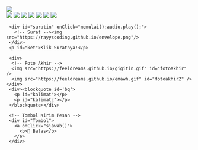 <html><meta charset='UTF-8'/><meta content='width=device-width, initial-scale=1, user-scalable=1, minimum-scale=1, maximum-scale=5' name='viewport'/><meta content='IE=edge' http-equiv='X-UA-Compatible'/>

  <script src="https://cdn.jsdelivr.net/npm/sweetalert2@11.0.19/dist/sweetalert2.all.min.js"></script>
  <script src="https://unpkg.com/typeit@8.7.0/dist/index.umd.js"></script>
  <link href="https://htmlku.com/semangat/play/style.css" rel="stylesheet" type="text/css" />

<head>
<title>HTML Teks Dari Aku Untukmu - feeldream</title>
</head>
<body>
	
   <div id="bodyblur">
     <!-- Wallpaper / Background --><img src="https://feeldreams.github.io/pics/awan6.jpg" id="wallpaper"/>
   </div>
  
  <div class="kumpulanstiker">
         <!-- Stiker untuk Konten -->
         <img src="https://feeldreams.github.io/pandapanah.gif" id="stiker1"/>
         <img src="https://feeldreams.github.io/mmm.gif" id="stiker2"/>
         <img src="https://feeldreams.github.io/smprt.gif" id="stiker3"/>
         <img src="https://feeldreams.github.io/gumush.gif" id="stiker4"/>
         <img src="https://feeldreams.github.io/mndkat.gif" id="stiker5"/>
         <img src="https://feeldreams.github.io/g5.gif" id="stiker6"/>
         <img src="https://feeldreams.github.io/tinju.gif" id="stiker7"/>
  </div>

   <div id='Content'>
   	
     <div id="suratin" onClick="memulai();audio.play();">
       <!-- Surat --><img src="https://rayyscoding.github.io/envelope.png"/>
     </div>
     <p id="ket">Klik Suratnya!</p>
   
     <div>
      <!-- Foto Akhir -->
      <img src="https://feeldreams.github.io/gigitin.gif" id="fotoakhir" />
      <img src="https://feeldreams.github.io/emawh.gif" id="fotoakhir2" />
    </div>
     <div><blockquote id='bq'>
       <p id="kalimat"></p>
       <p id="kalimatc"></p>
     </blockquote></div>
   
     <!-- Tombol Kirim Pesan -->
     <div id="Tombol">
       <a onClick="sjawab()">
         <b>💌 Balas</b>
       </a>
     </div>
     
   </div>

<script src="https://htmlku.com/semangat/play/script.js"></script>

<script type="text/javascript">
       async function pertama(){
         audio = new Audio('https://feeldreams.github.io/audio/melody.mp3');setTimeout(showDiv,100);
       } pertama();
	
       
       async function pesan(){
             	await swalst.fire({
                  title: 'Buat Fatimah putrinya Bapak Muhajirin yang sekarang di Jogjaa! 😍', 
                  imageUrl: '' + stiker1.src,
                  });   	
                 await swalst.fire({
                  title: 'Semangat yaa walaupun aku<br>ga ada disamping kamu 🫣',
                  imageUrl: '' + stiker2.src,
                  });
                 await swalst.fire({
                  title: 'Kamu jangan nakal disana ya 😋',
                  imageUrl: '' + stiker3.src,
                 });
                 await swalst.fire({
                  title: 'Makannya yang teratur,<br>Jangan sampe sakit yaa 🫠',
                  imageUrl: '' + stiker4.src,
                 });
                 await swalst.fire({
                  title: 'Kalo kamu sakit nanti<br>Siapa yang nemenin akuu? 🥹',
                  imageUrl: '' + stiker5.src,
                 });
                 await swalst.fire({
                  title: 'Jangan lupain aku ya di sana,<br>Jangan berpindah ke lain hati 🥰',
                  imageUrl: '' + stiker6.src,
                 });
                 await swalst.fire({
                  title: 'Awas aja kalo kamu<br>nakal, Aku gigit yaa 😝',
                  imageUrl: '' + stiker7.src,
                 });
                  
                  katangetik = "<b class='garismerah'>Terakhir nih,</b> kamu semangat terus ngejalanin hari-harinya yaa, aku ga bakal ngelupain kamu.. 💐<br><br>Dan satu hal yang harus kamu tau, aku ga akan pernah mau kehilanganmu >>";
                  katangetik2 = "<i>I Love uuu 💞💝❣️</i>";
                  ktbwh2 = "Stay with me yaa 😍❤️";
                  ktbwh3 = "Aku Sayang Kamu 💐🤍💗";
                  
                  pesanwhatsapp = "ilvyou too 💞🤍💝❣️";
                 setTimeout(kpemb,200);
            }
</script>
</body>
</html>
